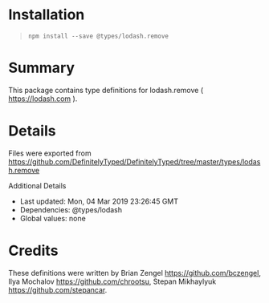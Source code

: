 # Installation
> `npm install --save @types/lodash.remove`

# Summary
This package contains type definitions for lodash.remove ( https://lodash.com ).

# Details
Files were exported from https://github.com/DefinitelyTyped/DefinitelyTyped/tree/master/types/lodash.remove

Additional Details
 * Last updated: Mon, 04 Mar 2019 23:26:45 GMT
 * Dependencies: @types/lodash
 * Global values: none

# Credits
These definitions were written by Brian Zengel <https://github.com/bczengel>, Ilya Mochalov <https://github.com/chrootsu>, Stepan Mikhaylyuk <https://github.com/stepancar>.
